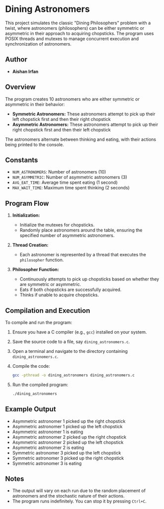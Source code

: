 # Dining Astronomers

This project simulates the classic "Dining Philosophers" problem with a twist, where astronomers (philosophers) can be either symmetric or asymmetric in their approach to acquiring chopsticks. The program uses POSIX threads and mutexes to manage concurrent execution and synchronization of astronomers.

## Author

- **Aishan Irfan**

## Overview

The program creates 10 astronomers who are either symmetric or asymmetric in their behavior:

- **Symmetric Astronomers:** These astronomers attempt to pick up their left chopstick first and then their right chopstick
- **Asymmetric Astronomers:** These astronomers attempt to pick up their right chopstick first and then their left chopstick

The astronomers alternate between thinking and eating, with their actions being printed to the console.

## Constants

- `NUM_ASTRONOMERS`: Number of astronomers (10)
- `NUM_ASYMMETRIC`: Number of asymmetric astronomers (3)
- `AVG_EAT_TIME`: Average time spent eating (1 second)
- `MAX_WAIT_TIME`: Maximum time spent thinking (2 seconds)

## Program Flow

1. **Initialization:**
   - Initialize the mutexes for chopsticks.
   - Randomly place astronomers around the table, ensuring the specified number of asymmetric astronomers.

2. **Thread Creation:**
   - Each astronomer is represented by a thread that executes the `philosopher` function.

3. **Philosopher Function:**
   - Continuously attempts to pick up chopsticks based on whether they are symmetric or asymmetric.
   - Eats if both chopsticks are successfully acquired.
   - Thinks if unable to acquire chopsticks.

## Compilation and Execution

To compile and run the program:

1. Ensure you have a C compiler (e.g., `gcc`) installed on your system.
2. Save the source code to a file, say `dining_astronomers.c`.
3. Open a terminal and navigate to the directory containing `dining_astronomers.c`.
4. Compile the code:

    ```sh
    gcc -pthread -o dining_astronomers dining_astronomers.c
    ```

5. Run the compiled program:

    ```sh
    ./dining_astronomers
    ```

## Example Output
 - Asymmetric astronomer 1 picked up the right chopstick
 - Asymmetric astronomer 1 picked up the left chopstick
 - Asymmetric astronomer 1 is eating
 - Asymmetric astronomer 2 picked up the right chopstick
 - Asymmetric astronomer 2 picked up the left chopstick
 - Asymmetric astronomer 2 is eating
 - Symmetric astronomer 3 picked up the left chopstick
 - Symmetric astronomer 3 picked up the right chopstick
 - Symmetric astronomer 3 is eating

## Notes

- The output will vary on each run due to the random placement of astronomers and the stochastic nature of their actions.
- The program runs indefinitely. You can stop it by pressing `Ctrl+C`.





